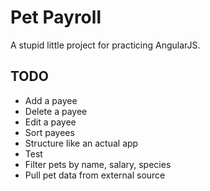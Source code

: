 # Pet Payroll

A stupid little project for practicing AngularJS.

## TODO

- Add a payee
- Delete a payee
- Edit a payee
- Sort payees
- Structure like an actual app
- Test
- Filter pets by name, salary, species
- Pull pet data from external source